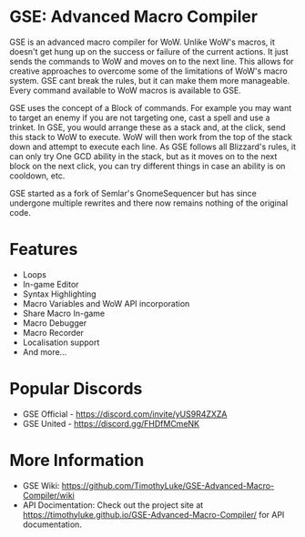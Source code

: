 # GSE: Advanced Macro Compiler
GSE is an advanced macro compiler for WoW.  Unlike WoW's macros, it doesn't get hung up on the success or failure of the current actions.  It just sends the commands to WoW and moves on to the next line.  This allows for creative approaches to overcome some of the limitations of WoW's macro system.  GSE cant break the rules, but it can make them more manageable. Every command available to WoW macros is available to GSE.

GSE uses the concept of a Block of commands.  For example you may want to target an enemy if you are not targeting one, cast a spell and use a trinket.  In GSE, you would arrange these as a stack and, at the click, send this stack to WoW to execute.  WoW will then work from the top of the stack down and attempt to execute each line.  As GSE follows all Blizzard's rules, it can only try One GCD ability in the stack, but as it moves on to the next block on the next click, you can try different things in case an ability is on cooldown, etc.

GSE started as a fork of Semlar's GnomeSequencer but has since undergone multiple rewrites and there now remains nothing of the original code.
 
# Features
- Loops
- In-game Editor
- Syntax Highlighting
- Macro Variables and WoW API incorporation
- Share Macro In-game
- Macro Debugger
- Macro Recorder
- Localisation support
- And more...

# Popular Discords
- GSE Official - https://discord.com/invite/yUS9R4ZXZA
- GSE United - https://discord.gg/FHDfMCmeNK
  
# More Information
- GSE Wiki: https://github.com/TimothyLuke/GSE-Advanced-Macro-Compiler/wiki
- API Docimentation: Check out the project site at https://timothyluke.github.io/GSE-Advanced-Macro-Compiler/ for API documentation.
